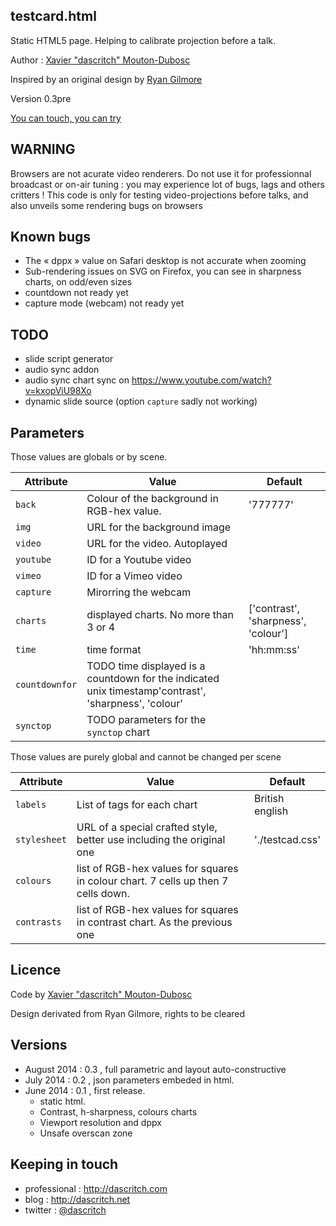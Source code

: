 testcard.html
--------------

Static HTML5 page. Helping to calibrate projection before a talk.

Author :  [Xavier "dascritch" Mouton-Dubosc](http://dascritch.com)

Inspired by an original design by [Ryan Gilmore](http://www.urbanspaceman.net/urbanspaceman/index.php?/print/tv-test-card/)

Version 0.3pre

[You can touch, you can try](http://dascritch.github.io/testcard.html/)

WARNING
-------
Browsers are not acurate video renderers. Do not use it for professionnal broadcast or on-air tuning : you may experience lot of bugs, lags and others critters !
This code is only for testing video-projections before talks, and also unveils some rendering bugs on browsers

Known bugs
----------
* The « dppx » value on Safari desktop is not accurate when zooming
* Sub-rendering issues on SVG on Firefox, you can see in sharpness charts, on odd/even sizes
* countdown not ready yet
* capture mode (webcam) not ready yet

TODO
----
* slide script generator
* audio sync addon
* audio sync chart sync on https://www.youtube.com/watch?v=kxopViU98Xo
* dynamic slide source (option `capture` sadly not working)

Parameters
----------
Those values are globals or by scene.

|Attribute|Value                                              |Default|
|---------|---------------------------------------------------|-------|
|`back`   |Colour of the background in RGB-hex value.         |'777777'|
|`img`    |URL for the background image                       ||
|`video`  |URL for the video. Autoplayed                      ||
|`youtube`|ID for a Youtube video                             ||
|`vimeo`  |ID for a Vimeo video                               ||
|`capture`|Mirorring the webcam                               ||
|`charts` |displayed charts. No more than 3 or 4              |['contrast', 'sharpness', 'colour']|
|`time`   | time format                                       |'hh:mm:ss'|
|`countdownfor`|TODO time displayed is a countdown for the indicated unix timestamp'contrast', 'sharpness', 'colour'||
|`synctop`|TODO parameters for the `synctop` chart            ||

Those values are purely global and cannot be changed per scene

|Attribute|Value                                              |Default|
|---------|---------------------------------------------------|-------|
|`labels` |List of tags for each chart                        |British english|
|`stylesheet`|URL of a special crafted style, better use including the original one|'./testcad.css'|
|`colours`|list of RGB-hex values for squares in colour chart. 7 cells up then 7 cells down.||
|`contrasts`|list of RGB-hex values for squares in contrast chart. As the previous one||

Licence
-------

Code by [Xavier "dascritch" Mouton-Dubosc](http://dascritch.com)

Design derivated from Ryan Gilmore, rights to be cleared

Versions
--------
* August 2014 : 0.3 , full parametric and layout auto-constructive
* July 2014 : 0.2 , json parameters embeded in html.
* June 2014 : 0.1 , first release.
  * static html.
  * Contrast, h-sharpness, colours charts
  * Viewport resolution and dppx
  * Unsafe overscan zone

Keeping in touch
----------------
* professional : <http://dascritch.com>
* blog : <http://dascritch.net>
* twitter : [@dascritch](https://twitter.com/dascritch)
